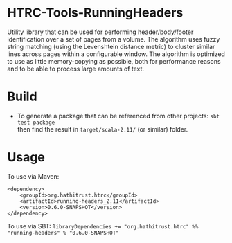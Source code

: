 # HTRC-Tools-RunningHeaders
Utility library that can be used for performing header/body/footer identification over a set of pages from a volume. The algorithm uses fuzzy string matching (using the Levenshtein distance metric) to cluster similar lines across pages within a configurable window. The algorithm is optimized to use as little memory-copying as possible, both for performance reasons and to be able to process large amounts of text.

# Build
* To generate a package that can be referenced from other projects:
  `sbt test package`  
  then find the result in `target/scala-2.11/` (or similar) folder.

# Usage

To use via Maven:
```
<dependency>
    <groupId>org.hathitrust.htrc</groupId>
    <artifactId>running-headers_2.11</artifactId>
    <version>0.6.0-SNAPSHOT</version>
</dependency>
```

To use via SBT:
`libraryDependencies += "org.hathitrust.htrc" %% "running-headers" % "0.6.0-SNAPSHOT"`
